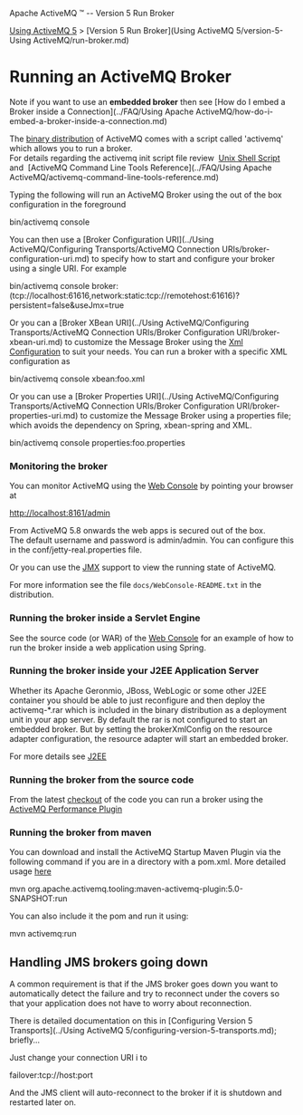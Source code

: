 Apache ActiveMQ ™ -- Version 5 Run Broker 

[Using ActiveMQ 5](../using-activemq-5.md) > [Version 5 Run Broker](Using ActiveMQ 5/version-5-Using ActiveMQ/run-broker.md)


Running an ActiveMQ Broker
==========================

Note if you want to use an **embedded broker** then see [How do I embed a Broker inside a Connection](../FAQ/Using Apache ActiveMQ/how-do-i-embed-a-broker-inside-a-connection.md)

The [binary distribution](OverviewOverview/Overview/download.md) of ActiveMQ comes with a script called 'activemq' which allows you to run a broker.  
For details regarding the activemq init script file review  [Unix Shell Script](../Features/Unix/unix-shell-script.md)  and  [ActiveMQ Command Line Tools Reference](../FAQ/Using Apache ActiveMQ/activemq-command-line-tools-reference.md)

Typing the following will run an ActiveMQ Broker using the out of the box configuration in the foreground

bin/activemq console

You can then use a [Broker Configuration URI](../Using ActiveMQ/Configuring Transports/ActiveMQ Connection URIs/broker-configuration-uri.md) to specify how to start and configure your broker using a single URI. For example

bin/activemq console broker:(tcp://localhost:61616,network:static:tcp://remotehost:61616)?persistent=false&useJmx=true

Or you can a [Broker XBean URI](../Using ActiveMQ/Configuring Transports/ActiveMQ Connection URIs/Broker Configuration URI/broker-xbean-uri.md) to customize the Message Broker using the [Xml Configuration](xml-Community/FAQ/configuration.md) to suit your needs. You can run a broker with a specific XML configuration as

bin/activemq console xbean:foo.xml

Or you can use a [Broker Properties URI](../Using ActiveMQ/Configuring Transports/ActiveMQ Connection URIs/Broker Configuration URI/broker-properties-uri.md) to customize the Message Broker using a properties file; which avoids the dependency on Spring, xbean-spring and XML.

bin/activemq console properties:foo.properties

### Monitoring the broker

You can monitor ActiveMQ using the [Web Console](../Tools/web-console.md) by pointing your browser at

[http://localhost:8161/admin](http://localhost:8161/admin)

From ActiveMQ 5.8 onwards the web apps is secured out of the box.  
The default username and password is admin/admin. You can configure this in the conf/jetty-real.properties file.

Or you can use the [JMX](../Features/jmx.md) support to view the running state of ActiveMQ.

For more information see the file `docs/WebConsole-README.txt` in the distribution.

### Running the broker inside a Servlet Engine

See the source code (or WAR) of the [Web Console](../Tools/web-console.md) for an example of how to run the broker inside a web application using Spring.

### Running the broker inside your J2EE Application Server

Whether its Apache Geronmio, JBoss, WebLogic or some other J2EE container you should be able to just reconfigure and then deploy the activemq-*.rar which is included in the binary distribution as a deployment unit in your app server. By default the rar is not configured to start an embedded broker. But by setting the brokerXmlConfig on the resource adapter configuration, the resource adapter will start an embedded broker.

For more details see [J2EE](../Connectivity/Containers/j2ee.md)

### Running the broker from the source code

From the latest [checkout](../Developers/source.md) of the code you can run a broker using the [ActiveMQ Performance Plugin](../Features/Performance/activemq-performance-module-users-manual.md)

### Running the broker from maven

You can download and install the ActiveMQ Startup Maven Plugin via the following command if you are in a directory with a pom.xml. More detailed usage [here](../Tools/maven2-activemq-broker-plugin.md)

mvn org.apache.activemq.tooling:maven-activemq-plugin:5.0-SNAPSHOT:run    

You can also include it the pom and run it using:

mvn activemq:run          

Handling JMS brokers going down
-------------------------------

A common requirement is that if the JMS broker goes down you want to automatically detect the failure and try to reconnect under the covers so that your application does not have to worry about reconnection.

There is detailed documentation on this in [Configuring Version 5 Transports](../Using ActiveMQ 5/configuring-version-5-transports.md); briefly...

Just change your connection URI i to

failover:tcp://host:port

And the JMS client will auto-reconnect to the broker if it is shutdown and restarted later on.

